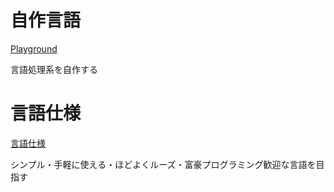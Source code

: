 # 自作言語

[Playground](https://kiikurage.github.io/empitsu/)

言語処理系を自作する

# 言語仕様

[言語仕様](./docs/spec.md)

シンプル・手軽に使える・ほどよくルーズ・富豪プログラミング歓迎な言語を目指す

